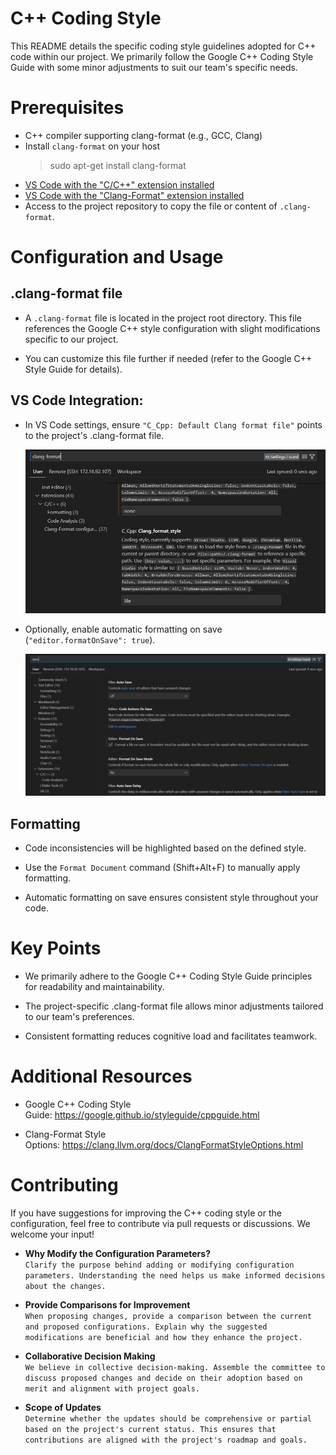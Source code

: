 # C++ Coding Style

This README details the specific coding style guidelines adopted for C++ code within our project. We primarily follow the Google C++ Coding Style Guide with some minor adjustments to suit our team's specific needs.

# Prerequisites

- C++ compiler supporting clang-format (e.g., GCC, Clang)
- Install ```clang-format``` on your host  
    > sudo apt-get install clang-format
- [VS Code with the "C/C++" extension installed](https://code.visualstudio.com/docs/languages/cpp)
- [VS Code with the "Clang-Format" extension installed](https://github.com/xaverh/vscode-clang-format)
- Access to the project repository to copy the file or content of ```.clang-format```.

# Configuration and Usage

## .clang-format file

- A ```.clang-format``` file is located in the project root directory. This file references the Google C++ style configuration with slight modifications specific to our project.

- You can customize this file further if needed (refer to the Google C++ Style Guide for details).

## VS Code Integration:

- In VS Code settings, ensure ```"C_Cpp: Default Clang format file"``` points to the project's .clang-format file.

    ![file](./clang_file.png)

- Optionally, enable automatic formatting on save (```"editor.formatOnSave": true```).

    ![save](./auto_save.png)

## Formatting

- Code inconsistencies will be highlighted based on the defined style.

- Use the ```Format Document``` command (Shift+Alt+F) to manually apply formatting.

- Automatic formatting on save ensures consistent style throughout your code.

# Key Points

- We primarily adhere to the Google C++ Coding Style Guide principles for readability and maintainability.

- The project-specific .clang-format file allows minor adjustments tailored to our team's preferences.

- Consistent formatting reduces cognitive load and facilitates teamwork.

# Additional Resources

- Google C++ Coding Style Guide: https://google.github.io/styleguide/cppguide.html

- Clang-Format Style Options: https://clang.llvm.org/docs/ClangFormatStyleOptions.html

# Contributing

If you have suggestions for improving the C++ coding style or the configuration, feel free to contribute via pull requests or discussions. We welcome your input!

- **Why Modify the Configuration Parameters?**   
    ```Clarify the purpose behind adding or modifying configuration parameters. Understanding the need helps us make informed decisions about the changes.```

- **Provide Comparisons for Improvement**  
    ```When proposing changes, provide a comparison between the current and proposed configurations. Explain why the suggested modifications are beneficial and how they enhance the project.```

- **Collaborative Decision Making**  
    ```We believe in collective decision-making. Assemble the committee to discuss proposed changes and decide on their adoption based on merit and alignment with project goals.```

- **Scope of Updates**   
    ```Determine whether the updates should be comprehensive or partial based on the project's current status. This ensures that contributions are aligned with the project's roadmap and goals.```



